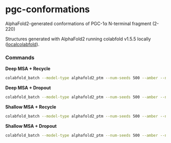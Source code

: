# pgc-conformations
AlphaFold2-generated conformations of PGC-1α N-terminal fragment (2-220)

Structures generated with AlphaFold2 running colabfold v1.5.5 locally ([localcolabfold](https://github.com/YoshitakaMo/localcolabfold)). 

### Commands 

**Deep MSA + Recycle** 
```bash 
colabfold_batch --model-type alphafold2_ptm --num-seeds 500 --amber --num-relax 500 --num-models 1 --templates --use-gpu-relax --num-recycle 20 --recycle-early-stop-tolerance 0.5 ./inputs/PGC1alpha_fragment.fasta ./outputs
```

**Deep MSA + Dropout** 
```bash
colabfold_batch --model-type alphafold2_ptm --num-seeds 500 --amber --num-relax 500 --num-models 1 --templates --use-gpu-relax --num-recycle 3 --use-dropout --recycle-early-stop-tolerance 0.5 ./inputs/PGC1alpha_fragment.fasta ./outputs
```

**Shallow MSA + Recycle** 
```bash 
colabfold_batch --model-type alphafold2_ptm --num-seeds 500 --amber --num-relax 500 --num-models 1 --templates --use-gpu-relax --num-recycle 20 --max-seq 16 --max-extra-seq 32 --recycle-early-stop-tolerance 0.5 ./inputs/PGC1alpha_fragment.fasta ./outputs
```

**Shallow MSA + Dropout** 
```bash 
colabfold_batch --model-type alphafold2_ptm --num-seeds 500 --amber --num-relax 500 --num-models 1 --templates --use-gpu-relax --num-recycle 3 --use-dropout --recycle-early-stop-tolerance 0.5 --max-seq 16 --max-extra-seq 32 ./inputs/PGC1alpha_fragment.fasta ./outputs
```